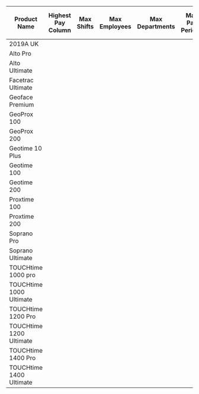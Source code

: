 | Product Name            | Highest Pay Column | Max Shifts | Max Employees | Max Departments | Max Pay Periods | Global Calendar | Bulk Shift Assignment Calendar | Personal Shift Assignment Calendar | Optional 1 | Optional 2 |
|-------------------------|--------------------|------------|---------------|-----------------|-----------------|-----------------|--------------------------------|------------------------------------|------------|------------|
|                2019A UK |                    |            |               |                 |                 |                 |                                |                                    |            |            |
| Alto Pro                |                    |            |               |                 |                 |                 |                                |                                    |            |            |
| Alto Ultimate           |                    |            |               |                 |                 |                 |                                |                                    |            |            |
| Facetrac Ultimate       |                    |            |               |                 |                 |                 |                                |                                    |            |            |
| Geoface Premium         |                    |            |               |                 |                 |                 |                                |                                    |            |            |
| GeoProx 100             |                    |            |               |                 |                 |                 |                                |                                    |            |            |
| GeoProx 200             |                    |            |               |                 |                 |                 |                                |                                    |            |            |
| Geotime 10 Plus         |                    |            |               |                 |                 |                 |                                |                                    |            |            |
| Geotime 100             |                    |            |               |                 |                 |                 |                                |                                    |            |            |
| Geotime 200             |                    |            |               |                 |                 |                 |                                |                                    |            |            |
| Proxtime 100            |                    |            |               |                 |                 |                 |                                |                                    |            |            |
| Proxtime 200            |                    |            |               |                 |                 |                 |                                |                                    |            |            |
| Soprano Pro             |                    |            |               |                 |                 |                 |                                |                                    |            |            |
| Soprano Ultimate        |                    |            |               |                 |                 |                 |                                |                                    |            |            |
| TOUCHtime 1000 pro      |                    |            |               |                 |                 |                 |                                |                                    |            |            |
| TOUCHtime 1000 Ultimate |                    |            |               |                 |                 |                 |                                |                                    |            |            |
| TOUCHtime 1200 Pro      |                    |            |               |                 |                 |                 |                                |                                    |            |            |
| TOUCHtime 1200 Ultimate |                    |            |               |                 |                 |                 |                                |                                    |            |            |
| TOUCHtime 1400 Pro      |                    |            |               |                 |                 |                 |                                |                                    |            |            |
| TOUCHtime 1400 Ultimate |                    |            |               |                 |                 |                 |                                |                                    |            |            |
